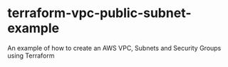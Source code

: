 # terraform-vpc-public-subnet-example
An example of how to create an AWS VPC, Subnets and Security Groups using Terraform
